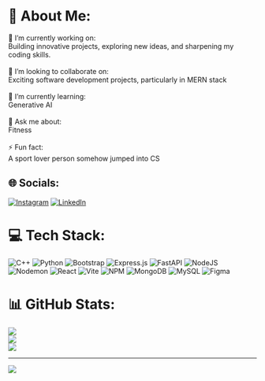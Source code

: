 # 💫 About Me:
👯 I’m currently working on:<br>Building innovative projects, exploring new ideas, and sharpening my coding skills.<br><br>🤝 I’m looking to collaborate on:<br>Exciting software development projects, particularly in MERN stack<br><br>🌱 I’m currently learning:<br>Generative AI<br><br>💬 Ask me about:<br>Fitness<br><br>⚡ Fun fact:<br>A sport lover person somehow jumped into CS


## 🌐 Socials:
[![Instagram](https://img.shields.io/badge/Instagram-%23E4405F.svg?logo=Instagram&logoColor=white)](https://instagram.com/me_mohsinali) [![LinkedIn](https://img.shields.io/badge/LinkedIn-%230077B5.svg?logo=linkedin&logoColor=white)](https://linkedin.com/in/memohsinali) 

# 💻 Tech Stack:
![C++](https://img.shields.io/badge/c++-%2300599C.svg?style=for-the-badge&logo=c%2B%2B&logoColor=white) ![Python](https://img.shields.io/badge/python-3670A0?style=for-the-badge&logo=python&logoColor=ffdd54) ![Bootstrap](https://img.shields.io/badge/bootstrap-%238511FA.svg?style=for-the-badge&logo=bootstrap&logoColor=white) ![Express.js](https://img.shields.io/badge/express.js-%23404d59.svg?style=for-the-badge&logo=express&logoColor=%2361DAFB) ![FastAPI](https://img.shields.io/badge/FastAPI-005571?style=for-the-badge&logo=fastapi) ![NodeJS](https://img.shields.io/badge/node.js-6DA55F?style=for-the-badge&logo=node.js&logoColor=white) ![Nodemon](https://img.shields.io/badge/NODEMON-%23323330.svg?style=for-the-badge&logo=nodemon&logoColor=%BBDEAD) ![React](https://img.shields.io/badge/react-%2320232a.svg?style=for-the-badge&logo=react&logoColor=%2361DAFB) ![Vite](https://img.shields.io/badge/vite-%23646CFF.svg?style=for-the-badge&logo=vite&logoColor=white) ![NPM](https://img.shields.io/badge/NPM-%23CB3837.svg?style=for-the-badge&logo=npm&logoColor=white) ![MongoDB](https://img.shields.io/badge/MongoDB-%234ea94b.svg?style=for-the-badge&logo=mongodb&logoColor=white) ![MySQL](https://img.shields.io/badge/mysql-4479A1.svg?style=for-the-badge&logo=mysql&logoColor=white) ![Figma](https://img.shields.io/badge/figma-%23F24E1E.svg?style=for-the-badge&logo=figma&logoColor=white)
# 📊 GitHub Stats:
![](https://github-readme-stats.vercel.app/api?username=memohsinali&theme=dark&hide_border=false&include_all_commits=false&count_private=false)<br/>
![](https://github-readme-streak-stats.herokuapp.com/?user=memohsinali&theme=dark&hide_border=false)<br/>
![](https://github-readme-stats.vercel.app/api/top-langs/?username=memohsinali&theme=dark&hide_border=false&include_all_commits=false&count_private=false&layout=compact)

---
[![](https://visitcount.itsvg.in/api?id=memohsinali&icon=0&color=0)](https://visitcount.itsvg.in)

<!-- Proudly created with GPRM ( https://gprm.itsvg.in ) -->
